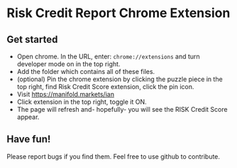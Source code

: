 # Risk Credit Report Chrome Extension
## Get started
- Open chrome. In the URL, enter: `chrome://extensions` and turn developer mode on in the top right. 
- Add the folder which contains all of these files.
- (optional) Pin the chrome extension by clicking the puzzle piece in the top right, find Risk Credit Score extension, click the pin icon.
- Visit https://manifold.markets/ian
- Click extension in the top right, toggle it ON. 
- The page will refresh and- hopefully- you will see the RISK Credit Score appear. 

## Have fun! 

Please report bugs if you find them. Feel free to use github to contribute.